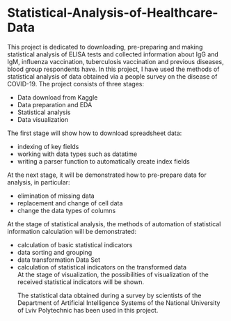 # Statistical-Analysis-of-Healthcare-Data
This project is dedicated to downloading, pre-preparing and making statistical analysis of ELISA tests and collected information about IgG and IgM, influenza vaccination, tuberculosis vaccination and previous diseases, blood group respondents have.
In this project, I have used the methods of statistical analysis of data obtained via a people survey on the disease of COVID-19. The project consists of three stages:
<ul>
  <li>Data download from Kaggle</li>
  <li>Data preparation and EDA</li>
  <li>Statistical analysis</li>
  <li>Data visualization</li>
  </ul>
The first stage will show how to download spreadsheet data:
<ul>
  <li>indexing of key fields</li>
  <li>working with data types such as datatime</li>
  <li>writing a parser function to automatically create index fields</li>
  </ul>
At the next stage, it will be demonstrated how to pre-prepare data for analysis, in particular:
<ul>
<li>elimination of missing data</li>
  <li>replacement and change of cell data</li>
  <li>change the data types of columns</li>
  </ul>
At the stage of statistical analysis, the methods of automation of statistical information calculation will be demonstrated:
<ul>
  <li>calculation of basic statistical indicators</li>
  <li>data sorting and grouping</li>
  <li>data transformation Data Set</li>
  <li>calculation of statistical indicators on the transformed data</li>
At the stage of visualization, the possibilities of visualization of the received statistical indicators will be shown.

The statistical data obtained during a survey by scientists of the Department of Artificial Intelligence Systems of the National University of Lviv Polytechnic has been used in this project. 
